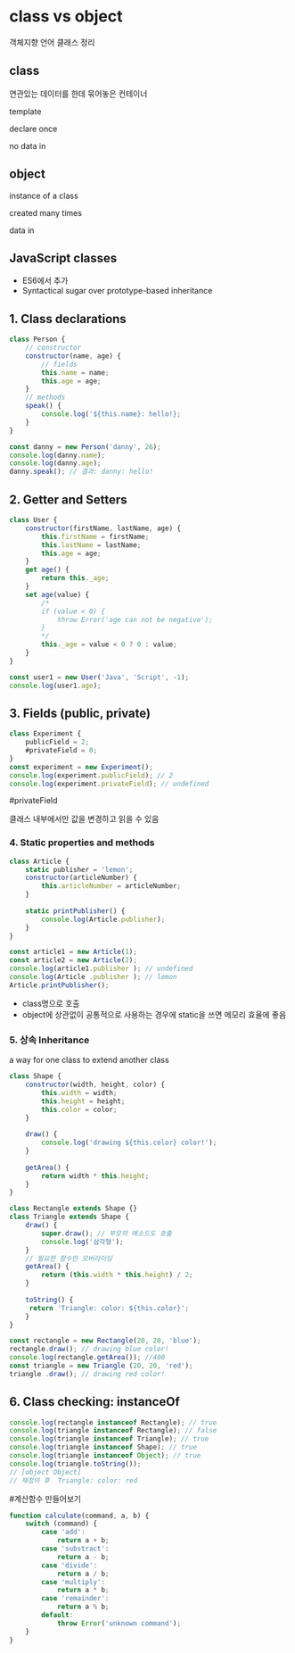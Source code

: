 # class vs object

객체지향 언어 클래스 정리

## class

연관있는 데이터를 한데 묶어놓은 컨테이너

template

declare once

no data in

## object

instance of a class 

created many times

data in

## JavaScript classes

- ES6에서 추가
- Syntactical sugar over prototype-based inheritance

## 1. Class declarations

```jsx
class Person {
	// constructor
	constructor(name, age) {
		// fields
		this.name = name;
		this.age = age;
	}
	// methods
	speak() {
		console.log('${this.name}: hello!};
	}
}

const danny = new Person('danny', 26);
console.log(danny.name);
console.log(danny.age);
danny.speak(); // 결과: danny: hello!
```

## 2. Getter and Setters

```jsx
class User {
	constructor(firstName, lastName, age) {
		this.firstName = firstName;
		this.lastName = lastName;
		this.age = age;
	}
	get age() {
		return this._age;
	}
	set age(value) {
		/*
		if (value < 0) {
			throw Error('age can not be negative');
		}
		*/
		this._age = value < 0 ? 0 : value;
	}
}

const user1 = new User('Java', 'Script', -1);
console.log(user1.age);
```

## 3. Fields (public, private)

```jsx
class Experiment {
	publicField = 2;
	#privateField = 0;
}
const experiment = new Experiment();
console.log(experiment.publicField); // 2
console.log(experiment.privateField); // undefined
```

#privateField

클래스 내부에서만 값을 변경하고 읽을 수 있음

### 4. Static properties and methods

```jsx
class Article {
	static publisher = 'lemon';
	constructor(articleNumber) {
		this.articleNumber = articleNumber;
	}
	
	static printPublisher() {
		console.log(Article.publisher);
	} 
}

const article1 = new Article(1);
const article2 = new Article(2);
console.log(article1.publisher ); // undefined
console.log(Article .publisher ); // lemon
Article.printPublisher();
```

- class명으로 호출
- object에 상관없이 공통적으로 사용하는 경우에 static을 쓰면 메모리 효율에 좋음

### 5. 상속 Inheritance

a way for one class to extend another class

```jsx
class Shape {
	constructor(width, height, color) {
		this.width = width;
		this.height = height;
		this.color = color;
	}
	
	draw() {
		console.log('drawing ${this.color} color!');
	}
	
	getArea() {
		return width * this.height;
	}
}

class Rectangle extends Shape {}
class Triangle extends Shape {
	draw() {
		super.draw(); // 부모의 메소드도 호출
		console.log('삼각형');
	}
	// 필요한 함수만 오버라이딩
	getArea() {
		return (this.width * this.height) / 2;
	}
	
	toString() {
	 return 'Triangle: color: ${this.color}';
	}
}

const rectangle = new Rectangle(20, 20, 'blue');
rectangle.draw(); // drawing blue color!
console.log(rectangle.getArea()); //400
const triangle = new Triangle (20, 20, 'red');
triangle .draw(); // drawing red color!
```

## 6. Class checking: instanceOf

```jsx
console.log(rectangle instanceof Rectangle); // true
console.log(triangle instanceof Rectangle); // false
console.log(triangle instanceof Triangle); // true
console.log(triangle instanceof Shape); // true
console.log(triangle instanceof Object); // true
console.log(triangle.toString());
// [object Object] 
// 재정의 후  Triangle: color: red
```

#계산함수 만들어보기

```jsx
function calculate(command, a, b) {
	switch (command) {
		case 'add':
			return a + b;
		case 'substract':
			return a - b;
		case 'divide':
			return a / b;
		case 'multiply':
			return a * b;
		case 'remainder':
			return a % b;
		default:
			throw Error('unknown command');
	}
}
```
